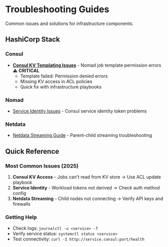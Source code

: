 # Troubleshooting Guides

Common issues and solutions for infrastructure components.

## HashiCorp Stack

### Consul
- **[Consul KV Templating Issues](consul-kv-templating-issues.md)** - Nomad job template permission errors ⚠️ **CRITICAL**
  - Template failed: Permission denied errors
  - Missing KV access in ACL policies
  - Quick fix with infrastructure playbooks

### Nomad
- [Service Identity Issues](service-identity-issues.md) - Consul service identity token problems

### Netdata
- [Netdata Streaming Guide](netdata-streaming-guide.md) - Parent-child streaming troubleshooting

## Quick Reference

### Most Common Issues (2025)
1. **Consul KV Access** - Jobs can't read from KV store → Use ACL update playbook
2. **Service Identity** - Workload tokens not derived → Check auth method config
3. **Netdata Streaming** - Child nodes not connecting → Verify API keys and firewalls

### Getting Help
- Check logs: `journalctl -u <service> -f`
- Verify service status: `systemctl status <service>`
- Test connectivity: `curl -I http://service.consul:port/health`
